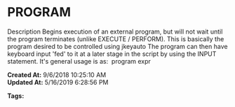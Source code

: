 # PROGRAM

Description Begins execution of an external program, but will not wait until the program terminates (unlike EXECUTE / PERFORM). This is basically the program desired to be controlled using jkeyauto The program can then have keyboard input 'fed' to it at a later stage in the script by using the INPUT statement. It's general usage is as:  program expr  

**Created At:** 9/6/2018 10:25:10 AM  
**Updated At:** 5/16/2019 6:28:56 PM  

**Tags:**
<badge text='program profiling' vertical='middle' />
